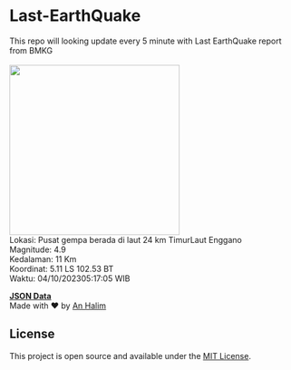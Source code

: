 # Last-EarthQuake
This repo will looking update every 5 minute with Last EarthQuake report from BMKG
<br>
<br>
<img src="https://static.bmkg.go.id/20231004051705.mmi.jpg" width="300"/>
<br>
Lokasi: Pusat gempa berada di laut 24 km TimurLaut Enggano <br>
Magnitude: 4.9 <br>
Kedalaman: 11 Km <br>
Koordinat: 5.11 LS 102.53 BT <br>
Waktu: 04/10/202305:17:05 WIB <br>

<a href="./data/data.json">**JSON Data**</a>
<br>
Made with ❤️ by <a href="https://github.com/an-halim">An Halim</a>
## License

This project is open source and available under the [MIT License](LICENSE).

